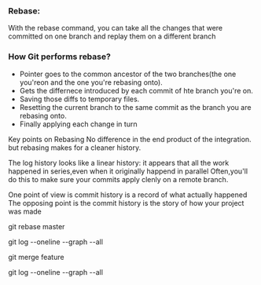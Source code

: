 ### Rebase:
With the rebase command, you can take all the changes that were committed on one branch and replay them on a different branch
### How Git performs rebase?
- Pointer goes to the common ancestor of the two branches(the one you'reon and the one you're rebasing onto).
- Gets the differnece introduced by each commit of hte branch you're on.
- Saving those diffs to temporary files.
- Resetting the current branch to the same commit as the branch you are rebasing onto.
- Finally applying each change in turn

Key points on Rebasing
No difference in the end product of the integration.
but rebasing makes for a cleaner history.

The log history looks like a linear history: it appears that all the work happened in series,even when it originally happend in parallel
Often,you'll do this to make sure your commits apply clenly on a remote branch.

One point of view is commit history is a record of what actually happened
The opposing point is the commit history is the story of how your project was made

git rebase master

git log --oneline --graph --all

git merge feature

git log --oneline --graph --all